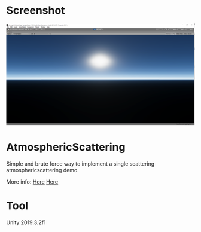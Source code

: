 # Screenshot
![](https://github.com/idovelemon/UnityProj/blob/master/AtmosphericScattering/1.png)

# AtmosphericScattering
Simple and brute force way to implement a single scattering atmosphericscattering demo.

More info:
[Here](https://www.cnblogs.com/idovelemon/p/13796449.html)
[Here](https://www.cnblogs.com/idovelemon/p/14038917.html)

# Tool
Unity 2019.3.2f1